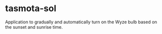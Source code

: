 # tasmota-sol

Application to gradually and automatically turn on the Wyze bulb based on the
sunset and sunrise time.
